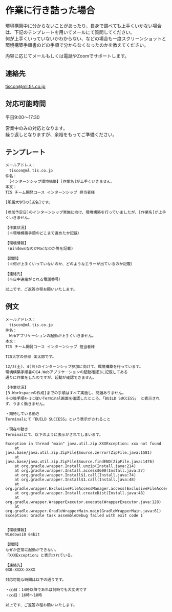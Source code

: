 # 作業に行き詰った場合

環境構築中に分からないことがあったり、自身で調べても上手くいかない場合は、下記のテンプレートを用いてメールにて質問してください。  
何が上手くいっていないかわからない、などの場合も一度スクリーンショットと環境構築手順書のどの手順で分からなくなったのかを教えてください。  

内容に応じてメールもしくは電話やZoomでサポートします。

## 連絡先

tiscon@ml.tis.co.jp

## 対応可能時間

平日9:00～17:30

営業中のみの対応となります。  
繰り返しとなりますが、余裕をもってご準備ください。

## テンプレート

```
メールアドレス：
　tiscon@ml.tis.co.jp
件名：
　【インターンシップ環境構築】[作業名]が上手くいきません。
本文：
TIS チーム開発コース インターンシップ 担当者様

[所属大学]の[氏名]です。

[参加予定日]のインターンシップ実施に向け、環境構築を行っていましたが、[作業名]が上手くいきません。

【作業状況】
（※環境構築手順のどこまで進めたか記載）

【環境情報】
 (WindowsなのかMacなのか等を記載)

【問題】
（※何が上手くいっていないのか、どのようなエラーが出ているのか記載）

【連絡先】
（※日中連絡がとれる電話番号）

以上です、ご返答の程お願いいたします。
```

## 例文

```
メールアドレス：
　tiscon@ml.tis.co.jp
件名：
　Webアプリケーションの起動が上手くいきません。
本文：
TIS チーム開発コース インターンシップ 担当者様

TIS大学の奈部 楽太郎です。

12/3(土)、4(日)のインターンシップ参加に向けて、環境構築を行っています。
環境構築手順書の[4.Webアプリケーションの起動確認]に記載してある
通りに作業をしたのですが、起動が確認できません。

【作業状況】
[3.Workspaceの作成]までの手順はすべて実施し、問題ありません。
その後手順4-1に従いTerminal画面を確認したところ、「BUILD SUCCESS」 と表示されず、うまく動きません。

・期待している動き
Terminalにて「BUILD SUCCESS」という表示がされること

・現在の動き
Terminalにて、以下のように表示がされてしまいます。

Exception in thread "main" java.util.zip.XXXException: xxx not found
	at java.base/java.util.zip.ZipFile$Source.zerror(ZipFile.java:1581)
	at java.base/java.util.zip.ZipFile$Source.findEND(ZipFile.java:1476)
	at org.gradle.wrapper.Install.unzip(Install.java:214)
	at org.gradle.wrapper.Install.access$600(Install.java:27)
	at org.gradle.wrapper.Install$1.call(Install.java:74)
	at org.gradle.wrapper.Install$1.call(Install.java:48)
	at org.gradle.wrapper.ExclusiveFileAccessManager.access(ExclusiveFileAccessManager.java:65)
	at org.gradle.wrapper.Install.createDist(Install.java:48)
	at org.gradle.wrapper.WrapperExecutor.execute(WrapperExecutor.java:128)
	at org.gradle.wrapper.GradleWrapperMain.main(GradleWrapperMain.java:61)
Exception: Gradle task assembleDebug failed with exit code 1


【環境情報】
Windows10 64bit

【問題】
なぜか正常に起動ができない。
「XXXException」と表示されている。

【連絡先】
0X0-XXXX-XXXX

対応可能な時間は以下の通りです。

・○○日：14時以降であれば何時でも大丈夫です
・○○日：16時～18時

以上です、ご返答の程お願いいたします。
```
